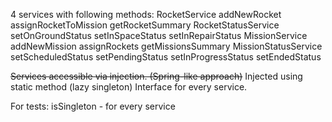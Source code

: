 4 services with following methods:
RocketService
    addNewRocket
    assignRocketToMission
    getRocketSummary
RocketStatusService
    setOnGroundStatus
    setInSpaceStatus
    setInRepairStatus
MissionService
    addNewMission
    assignRockets
    getMissionsSummary
MissionStatusService
    setScheduledStatus
    setPendingStatus
    setInProgressStatus
    setEndedStatus

~~Services accessible via injection. (Spring-like approach)~~
Injected using static method (lazy singleton)
Interface for every service.


For tests:
isSingleton - for every service
